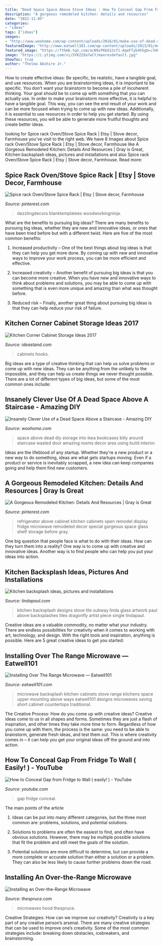 ```yaml
---
title: "Dead Space Space Above Stove Ideas : How To Conceal Gap From Fridge To Wall ( Easily! )"
description: "A gorgeous remodeled kitchen: details and resources"
date: "2022-11-05"
categories:
- "ideas"
tags: ["ideas"]
images:
- "http://www.woohome.com/wp-content/uploads/2016/01/make-use-of-dead-space-6.jpg"
featuredImage: "http://www.eatwell101.com/wp-content/uploads/2013/01/mount-microwave-above-stove.jpeg"
featured_image: "https://fthmb.tqn.com/acN9sP6bO12sf1-AqeFTyk4h5gU=/3400x2267/filters:fill(auto,1)/Microwave-stove-GettyImages-513041719-58f6320c5f9b581d59e6477f.jpg"
image: "https://i.ytimg.com/vi/5YKZZda7wCY/maxresdefault.jpg"
ShowToc: true
author: "Thelma Abshire Jr."
---
```



How to create effective ideas: Be specific, be realistic, have a tangible goal, and use resources.
When you are brainstorming ideas, it is important to be specific. You don’t want your brainstorm to become a pile of incoherent thinking. Your goal should be to come up with something that you can actually use. In order to make your brainstorm more effective, it is helpful to have a tangible goal. This way, you can see the end result of your work and can be more focused when trying to come up with new ideas. Additionally, it is essential to use resources in order to help you get started. By using these resources, you will be able to generate more fruitful thoughts and create better ideas.

	

		
looking for Spice rack Oven/Stove Spice Rack | Etsy | Stove decor, Farmhouse you've visit to the right web. We have 8 Images about Spice rack Oven/Stove Spice Rack | Etsy | Stove decor, Farmhouse like A Gorgeous Remodeled Kitchen: Details And Resources | Gray is Great, Kitchen backsplash ideas, pictures and installations and also Spice rack Oven/Stove Spice Rack | Etsy | Stove decor, Farmhouse. Read more:
		
    
## Spice Rack Oven/Stove Spice Rack | Etsy | Stove Decor, Farmhouse

<img loading=lazy src="https://i.pinimg.com/originals/29/4a/90/294a90471d6348c5068bf0b531db8f18.jpg" onerror="this.onerror=null;this.src='https://tse4.mm.bing.net/th?id=OIP.3TpE5-2glaSVtqO38smTTQHaJ3&amp;pid=15.1';" alt="Spice rack Oven/Stove Spice Rack | Etsy | Stove decor, Farmhouse">

_Source: pinterest.com_

>dazzlingdecors blanktemplatees woodworkingninja. 

	

What are the benefits to pursuing big ideas?
There are many benefits to pursuing big ideas, whether they are new and innovative ideas, or ones that have been tried before but with a different twist. Here are five of the most common benefits:
1. Increased productivity – One of the best things about big ideas is that they can help you get more done. By coming up with new and innovative ways to improve your work process, you can be more efficient and effective.

2. Increased creativity – Another benefit of pursuing big ideas is that you can become more creative. When you have new and innovative ways to think about problems and solutions, you may be able to come up with something that is even more unique and amazing than what was thought before.

3. Reduced risk – Finally, another great thing about pursuing big ideas is that they can help reduce your risk of failure.

    
## Kitchen Corner Cabinet Storage Ideas 2017

<img loading=lazy src="https://ideastand.com/wp-content/uploads/2016/03/kitchen-corner-cabinet-storage/10-kitchen-corner-cabinets-storage.jpg" onerror="this.onerror=null;this.src='https://tse1.mm.bing.net/th?id=OIP.MX0Jp_XNItiof_YIip8Q_AHaJ4&amp;pid=15.1';" alt="Kitchen Corner Cabinet Storage Ideas 2017">

_Source: ideastand.com_

>cabinets hooks. 

	

Big ideas are a type of creative thinking that can help us solve problems or come up with new ideas. They can be anything from the unlikely to the impossible, and they can help us create things we never thought possible. There are a lot of different types of big ideas, but some of the most common ones include: 

    
## Insanely Clever Use Of A Dead Space Above A Staircase - Amazing DIY

<img loading=lazy src="http://www.woohome.com/wp-content/uploads/2016/01/make-use-of-dead-space-6.jpg" onerror="this.onerror=null;this.src='https://tse2.mm.bing.net/th?id=OIP.5LDr2ZT3HsthZXMWOBPmqgHaLS&amp;pid=15.1';" alt="Insanely Clever Use of a Dead Space Above a Staircase - Amazing DIY">

_Source: woohome.com_

>space above dead diy storage into ikea bookcases billy around staircase wasted door amazing rooms decor area using build interior. 

	

Ideas are the lifeblood of any startup. Whether they're a new product or a new way to do something, ideas are what gets startups moving. Even if a product or service is inevitably scrapped, a new idea can keep companies going and help them find new customers.

    
## A Gorgeous Remodeled Kitchen: Details And Resources | Gray Is Great

<img loading=lazy src="https://i.pinimg.com/736x/69/e0/19/69e01956c2d5c7c00021c9e4cb70fd62--decor-above-refrigerator-stove-next-to-refrigerator.jpg?b=t" onerror="this.onerror=null;this.src='https://tse2.mm.bing.net/th?id=OIP._gKvmbWS7ehl_J4z5EPvTwHaJx&amp;pid=15.1';" alt="A Gorgeous Remodeled Kitchen: Details And Resources | Gray is Great">

_Source: pinterest.com_

>refrigerator above cabinet kitchen cabinets open remodel display fridge microwave remodeled decor special gorgeous space glass shelf storage before gray. 

	

One big question that people face is what to do with their ideas. How can they turn them into a reality? One way is to come up with creative and innovative ideas. Another way is to find people who can help you put your ideas into action.

    
## Kitchen Backsplash Ideas, Pictures And Installations

<img loading=lazy src="http://www.lindapaul.com/backsplash_designs/dragonfly-art-tile-backsplash-with-subway-tile-border-artist-Linda-Paul-640.jpg" onerror="this.onerror=null;this.src='https://tse2.mm.bing.net/th?id=OIP.b4w4f3wOFfcvw4FaccoLEAHaJ4&amp;pid=15.1';" alt="Kitchen backsplash ideas, pictures and installations">

_Source: lindapaul.com_

>kitchen backsplash designs stove tile subway linda glass artwork paul above backsplashes tiles dragonfly artist piece single lindapaul. 

	

Creative ideas are a valuable commodity, no matter what your industry. There are endless possibilities for creativity when it comes to working with art, technology, and design. With the right tools and inspiration, anything is possible. Here are 5 great creative ideas to get you started: 

    
## Installing Over The Range Microwave — Eatwell101

<img loading=lazy src="http://www.eatwell101.com/wp-content/uploads/2013/01/mount-microwave-above-stove.jpeg" onerror="this.onerror=null;this.src='https://tse3.mm.bing.net/th?id=OIP.yj8PJ5b6kB-koHudPWi1kwHaJ4&amp;pid=15.1';" alt="Installing Over The Range Microwave — Eatwell101">

_Source: eatwell101.com_

>microwave backsplash kitchen cabinets stove range kitchens space upper mounting above ways eatwell101 designs microwaves saving short cabinet countertops traditional. 

	

The Creative Process: How do you come up with creative ideas?
Creative ideas come to us in all shapes and forms. Sometimes they are just a flash of inspiration, and other times they take more time to form. Regardless of how you come up with them, the process is the same: you need to be able to brainstorm, generate fresh ideas, and test them out. This is where creativity comes in – it can help you get your original ideas off the ground and into action.

    
## How To Conceal Gap From Fridge To Wall ( Easily! ) - YouTube

<img loading=lazy src="https://i.ytimg.com/vi/5YKZZda7wCY/maxresdefault.jpg" onerror="this.onerror=null;this.src='https://tse2.mm.bing.net/th?id=OIP.8ynLuI4X7KQJo5GyPBjiQQHaEK&amp;pid=15.1';" alt="How to Conceal Gap from Fridge to Wall ( easily! ) - YouTube">

_Source: youtube.com_

>gap fridge conceal. 

	

The main points of the article
1. Ideas can be put into many different categories, but the three most common are: problems, solutions, and potential solutions.
2. Solutions to problems are often the easiest to find, and often have obvious solutions. However, there may be multiple possible solutions that fit the problem and still meet the goals of the solution.

3. Potential solutions are more difficult to determine, but can provide a more complete or accurate solution than either a solution or a problem. They can also be less likely to cause further problems down the road.

    
## Installing An Over-the-Range Microwave

<img loading=lazy src="https://fthmb.tqn.com/acN9sP6bO12sf1-AqeFTyk4h5gU=/3400x2267/filters:fill(auto,1)/Microwave-stove-GettyImages-513041719-58f6320c5f9b581d59e6477f.jpg" onerror="this.onerror=null;this.src='https://tse4.mm.bing.net/th?id=OIP.bLAbBRpeXhXEHr5pPpkOGwHaE8&amp;pid=15.1';" alt="Installing an Over-the-Range Microwave">

_Source: thespruce.com_

>microwaves hood thespruce. 

	

Creative Strategies: How can we improve our creativity?
Creativity is a key part of any creative person’s arsenal. There are many creative strategies that can be used to improve one’s creativity. Some of the most common strategies include: breaking down obstacles, icebreakers, and brainstorming.

